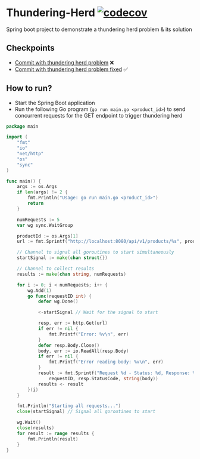 # Thundering-Herd [![codecov](https://codecov.io/github/varunu28/Thundering-Herd/graph/badge.svg?token=AZIAO39QG5)](https://codecov.io/github/varunu28/Thundering-Herd)
Spring boot project to demonstrate a thundering herd problem &amp; its solution

## Checkpoints
 - [Commit with thundering herd problem](https://github.com/varunu28/Thundering-Herd/tree/f11a07db2dfa62245430b52badbf3128866bb3c5) :x:
 - [Commit with thundering herd problem fixed](https://github.com/varunu28/Thundering-Herd/tree/08c199bad9e13c0d86a4707435f5d152aeb3b01f) :white_check_mark:

## How to run?
- Start the Spring Boot application 
- Run the following Go program (`go run main.go <product_id>`) to send concurrent requests for the GET endpoint to 
  trigger thundering herd

```go
package main

import (
	"fmt"
	"io"
	"net/http"
	"os"
	"sync"
)

func main() {
	args := os.Args
	if len(args) != 2 {
		fmt.Println("Usage: go run main.go <product_id>")
		return
	}

	numRequests := 5
	var wg sync.WaitGroup

	productId := os.Args[1]
	url := fmt.Sprintf("http://localhost:8080/api/v1/products/%s", productId)

	// Channel to signal all goroutines to start simultaneously
	startSignal := make(chan struct{})

	// Channel to collect results
	results := make(chan string, numRequests)

	for i := 0; i < numRequests; i++ {
		wg.Add(1)
		go func(requestID int) {
			defer wg.Done()

			<-startSignal // Wait for the signal to start

			resp, err := http.Get(url)
			if err != nil {
				fmt.Printf("Error: %v\n", err)
			}
			defer resp.Body.Close()
			body, err := io.ReadAll(resp.Body)
			if err != nil {
				fmt.Printf("Error reading body: %v\n", err)
			}
			result := fmt.Sprintf("Request %d - Status: %d, Response: %s",
				requestID, resp.StatusCode, string(body))
			results <- result
		}(i)
	}

	fmt.Println("Starting all requests...")
	close(startSignal) // Signal all goroutines to start

	wg.Wait()
	close(results)
	for result := range results {
		fmt.Println(result)
	}
}
```
